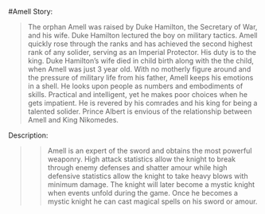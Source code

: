 #Amell
Story:
> The orphan Amell was raised by Duke Hamilton, the Secretary of War, and his wife. Duke Hamilton lectured the boy on military tactics. Amell quickly rose through the ranks and has achieved the second highest rank of any solider, serving as an Imperial Protector. His duty is to the king. Duke Hamilton’s wife died in child birth along with the the child, when Amell was just 3 year old. With no motherly figure around and the pressure of military life from his father, Amell keeps his emotions in a shell. He looks upon people as numbers and embodiments of skills. Practical and intelligent, yet he makes poor choices when he gets impatient. He is revered by his comrades and his king for being a talented solider. Prince Albert is envious of the relationship between Amell and King Nikomedes.  

Description:
> >  Amell is an expert of the sword and obtains the most powerful weaponry. High attack statistics allow the knight to break through enemy defenses and shatter amour while high defensive statistics allow the knight to take heavy blows with minimum damage. The knight will later become a mystic knight when events unfold during the game. Once he becomes a mystic knight he can cast magical spells on his sword or amour.
        	

